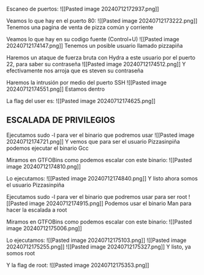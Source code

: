 Escaneo de puertos:
![[Pasted image 20240712172937.png]]

Veamos lo que hay en el puerto 80:
![[Pasted image 20240712173222.png]]
Tenemos una pagina de venta de pizza común y corriente 

Veamos lo que hay en su codigo fuente (Control+U)
![[Pasted image 20240712174147.png]]
Tenemos un posible usuario llamado pizzapiña

Haremos un ataque de fuerza bruta con Hydra a este usuario por el puerto 22, para saber su contraseña
![[Pasted image 20240712174512.png]]
Y efectivamente nos arroja que es steven su contraseña

Haremos la intrusión por medio del puerto SSH
![[Pasted image 20240712174551.png]]
Estamos dentro

La flag del user es:
![[Pasted image 20240712174625.png]]

## ESCALADA DE PRIVILEGIOS

Ejecutamos sudo -l para ver el binario que podremos usar 
![[Pasted image 20240712174721.png]]
Y vemos que para ser el usuario Pizzasinpiña podemos ejecutar el binario Gcc

Miramos en GTFOBins como podemos escalar con este binario:
![[Pasted image 20240712174810.png]]

Lo ejecutamos:
![[Pasted image 20240712174840.png]]
Y listo ahora somos el usuario Pizzasinpiña

Ejecutamos sudo -l para ver el binario que podremos usar para ser root
![[Pasted image 20240712174915.png]]
Podemos usar el binario Man para hacer la escalada a root

Miramos en GTFOBins como podemos escalar con este binario:
![[Pasted image 20240712175006.png]]

Lo ejecutamos:
![[Pasted image 20240712175103.png]]
![[Pasted image 20240712175255.png]]
![[Pasted image 20240712175327.png]]
Y listo, ya somos root

Y la flag de root:
![[Pasted image 20240712175353.png]]
